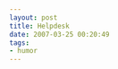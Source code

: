 ```yaml
---
layout: post
title: Helpdesk
date: 2007-03-25 00:20:49
tags: 
- humor
---
```

<div align="center"> <object width="425" height="350"><param name="movie" value="http://www.youtube.com/v/4pyjRj3UMRM"></param><param name="wmode" value="transparent"></param><embed src="http://www.youtube.com/v/4pyjRj3UMRM" type="application/x-shockwave-flash" wmode="transparent" width="425" height="350"></embed></object> <object width="425" height="350"><param name="movie" value="http://www.youtube.com/v/NjJMNNDC-QI"></param><param name="wmode" value="transparent"></param><embed src="http://www.youtube.com/v/NjJMNNDC-QI" type="application/x-shockwave-flash" wmode="transparent" width="425" height="350"></embed></object> </div>

